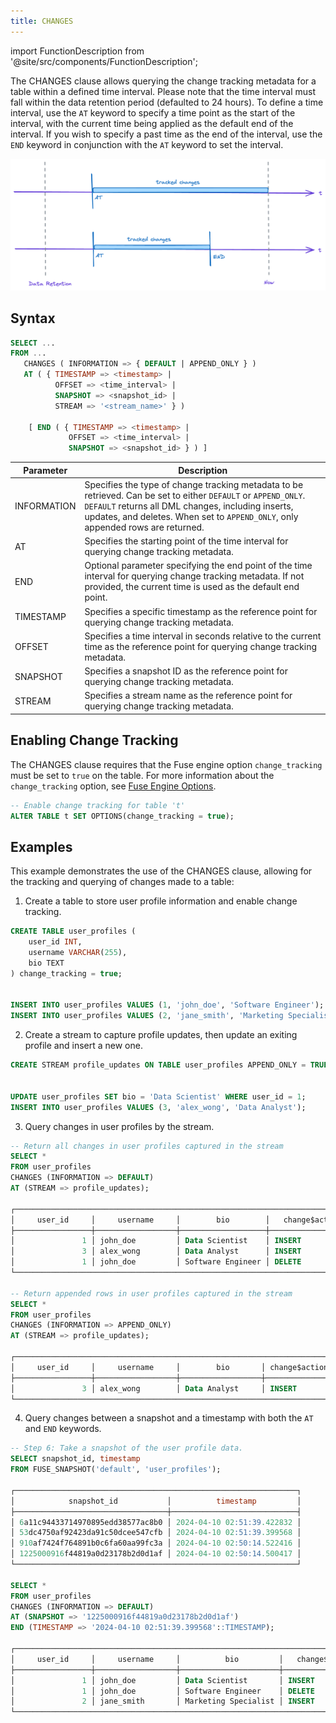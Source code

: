 ```yaml
---
title: CHANGES
---
```

import FunctionDescription from '@site/src/components/FunctionDescription';

<FunctionDescription description="Introduced or updated: v1.2.410"/>

The CHANGES clause allows querying the change tracking metadata for a table within a defined time interval. Please note that the time interval must fall within the data retention period (defaulted to 24 hours). To define a time interval, use the `AT` keyword to specify a time point as the start of the interval, with the current time being applied as the default end of the interval. If you wish to specify a past time as the end of the interval, use the `END` keyword in conjunction with the `AT` keyword to set the interval.

![alt text](../../../../public/img/sql/changes.png)

## Syntax

```sql
SELECT ...
FROM ...
   CHANGES ( INFORMATION => { DEFAULT | APPEND_ONLY } )
   AT ( { TIMESTAMP => <timestamp> | 
          OFFSET => <time_interval> | 
          SNAPSHOT => <snapshot_id> | 
          STREAM => '<stream_name>' } )

    [ END ( { TIMESTAMP => <timestamp> | 
             OFFSET => <time_interval> | 
             SNAPSHOT => <snapshot_id> } ) ]
```

| Parameter   | Description                                                                                                                                                                                                                                              |
|-------------|----------------------------------------------------------------------------------------------------------------------------------------------------------------------------------------------------------------------------------------------------------|
| INFORMATION | Specifies the type of change tracking metadata to be retrieved. Can be set to either `DEFAULT` or `APPEND_ONLY`. `DEFAULT` returns all DML changes, including inserts, updates, and deletes. When set to `APPEND_ONLY`, only appended rows are returned. |
| AT          | Specifies the starting point of the time interval for querying change tracking metadata.                                                                                                                                                                 |
| END         | Optional parameter specifying the end point of the time interval for querying change tracking metadata. If not provided, the current time is used as the default end point.                                                                              |
| TIMESTAMP   | Specifies a specific timestamp as the reference point for querying change tracking metadata.                                                                                                                                                             |
| OFFSET      | Specifies a time interval in seconds relative to the current time as the reference point for querying change tracking metadata.                                                                                                                          |
| SNAPSHOT    | Specifies a snapshot ID as the reference point for querying change tracking metadata.                                                                                                                                                                    |
| STREAM      | Specifies a stream name as the reference point for querying change tracking metadata.                                                                                                                                                                    |

## Enabling Change Tracking

The CHANGES clause requires that the Fuse engine option `change_tracking` must be set to `true` on the table. For more information about the `change_tracking` option, see [Fuse Engine Options](/sql/sql-reference/table-engines/fuse#options).

```sql title='Example:'
-- Enable change tracking for table 't'
ALTER TABLE t SET OPTIONS(change_tracking = true);
```

## Examples

This example demonstrates the use of the CHANGES clause, allowing for the tracking and querying of changes made to a table:

1. Create a table to store user profile information and enable change tracking.

```sql
CREATE TABLE user_profiles (
    user_id INT,
    username VARCHAR(255),
    bio TEXT
) change_tracking = true;


INSERT INTO user_profiles VALUES (1, 'john_doe', 'Software Engineer');
INSERT INTO user_profiles VALUES (2, 'jane_smith', 'Marketing Specialist');
```

2. Create a stream to capture profile updates, then update an exiting profile and insert a new one.

```sql
CREATE STREAM profile_updates ON TABLE user_profiles APPEND_ONLY = TRUE;


UPDATE user_profiles SET bio = 'Data Scientist' WHERE user_id = 1;
INSERT INTO user_profiles VALUES (3, 'alex_wong', 'Data Analyst');
```

3. Query changes in user profiles by the stream.

```sql
-- Return all changes in user profiles captured in the stream
SELECT * 
FROM user_profiles 
CHANGES (INFORMATION => DEFAULT) 
AT (STREAM => profile_updates);

┌───────────────────────────────────────────────────────────────────────────────────────────────────────────────────────────────────────┐
│     user_id     │     username     │        bio        │   change$action  │              change$row_id             │ change$is_update │
├─────────────────┼──────────────────┼───────────────────┼──────────────────┼────────────────────────────────────────┼──────────────────┤
│               1 │ john_doe         │ Data Scientist    │ INSERT           │ 69cffb02264144c384d56f7b6cedee41000000 │ true             │
│               3 │ alex_wong        │ Data Analyst      │ INSERT           │ 59f315c8655c49eab35ba1959e269430000000 │ false            │
│               1 │ john_doe         │ Software Engineer │ DELETE           │ 69cffb02264144c384d56f7b6cedee41000000 │ true             │
└───────────────────────────────────────────────────────────────────────────────────────────────────────────────────────────────────────┘

-- Return appended rows in user profiles captured in the stream
SELECT * 
FROM user_profiles 
CHANGES (INFORMATION => APPEND_ONLY) 
AT (STREAM => profile_updates);

┌───────────────────────────────────────────────────────────────────────────────────────────────────────────────────────────────────┐
│     user_id     │     username     │        bio       │ change$action │ change$is_update │              change$row_id             │
├─────────────────┼──────────────────┼──────────────────┼───────────────┼──────────────────┼────────────────────────────────────────┤
│               3 │ alex_wong        │ Data Analyst     │ INSERT        │ false            │ 59f315c8655c49eab35ba1959e269430000000 │
└───────────────────────────────────────────────────────────────────────────────────────────────────────────────────────────────────┘
```

4. Query changes between a snapshot and a timestamp with both the `AT` and `END` keywords.

```sql
-- Step 6: Take a snapshot of the user profile data.
SELECT snapshot_id, timestamp 
FROM FUSE_SNAPSHOT('default', 'user_profiles');

┌───────────────────────────────────────────────────────────────┐
│            snapshot_id           │          timestamp         │
├──────────────────────────────────┼────────────────────────────┤
│ 6a11c94433714970895edd38577ac8b0 │ 2024-04-10 02:51:39.422832 │
│ 53dc4750af92423da91c50dcee547cfb │ 2024-04-10 02:51:39.399568 │
│ 910af7424f764891b0c6fa60aa99fc3a │ 2024-04-10 02:50:14.522416 │
│ 1225000916f44819a0d23178b2d0d1af │ 2024-04-10 02:50:14.500417 │
└───────────────────────────────────────────────────────────────┘

SELECT * 
FROM user_profiles 
CHANGES (INFORMATION => DEFAULT) 
AT (SNAPSHOT => '1225000916f44819a0d23178b2d0d1af') 
END (TIMESTAMP => '2024-04-10 02:51:39.399568'::TIMESTAMP);

┌──────────────────────────────────────────────────────────────────────────────────────────────────────────────────────────────────────────┐
│     user_id     │     username     │          bio         │   change$action  │              change$row_id             │ change$is_update │
├─────────────────┼──────────────────┼──────────────────────┼──────────────────┼────────────────────────────────────────┼──────────────────┤
│               1 │ john_doe         │ Data Scientist       │ INSERT           │ 69cffb02264144c384d56f7b6cedee41000000 │ true             │
│               1 │ john_doe         │ Software Engineer    │ DELETE           │ 69cffb02264144c384d56f7b6cedee41000000 │ true             │
│               2 │ jane_smith       │ Marketing Specialist │ INSERT           │ 3db484ac18174223851dc9de22f6bfec000000 │ false            │
└──────────────────────────────────────────────────────────────────────────────────────────────────────────────────────────────────────────┘
```